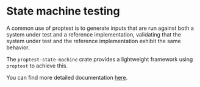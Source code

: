 # State machine testing

A common use of proptest is to generate inputs that are run against both
a system under test and a reference implementation, validating that the
system under test and the reference implementation exhibit the same
behavior.

The `proptest-state-machine` crate provides a lightweight framework using `proptest` to achieve this.

You can find more detailed documentation [here](https://proptest-rs.github.io/proptest/proptest-state-machine/getting-started.html).
